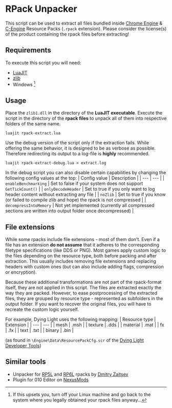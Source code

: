 # RPack Unpacker
This script can be used to extract all files bundled inside [Chrome Engine](https://en.wikipedia.org/wiki/Chrome_Engine) & [C-Engine](https://en.wikipedia.org/wiki/Dying_Light_2) Resource Packs (`.rpack` extension).
Please consider the license(s) of the product containing the rpack files before extracting!


## Requirements
To execute this script you will need:
- [LuaJIT](https://luajit.org/download.html)
- [zlib](https://www.zlib.net/)
- Windows [^1]

[^1]: If this upsets you, turn off your Linux machine and go back to the system where you legally obtained your rpack files anyway...


## Usage
Place the `zlib1.dll` in the directory of the **LuaJIT executable**.
Execute the script in the directory of the **rpack files** to unpack all of them into respective folders of the same name.
```
luajit rpack-extract.lua
```

Use the debug version of the script only if the extraction fails.
While offering the same behavior, it is designed to be as verbose as possible.
Therefore redirecting its output to a log-file is **highly** recommended.
```
luajit rpack-extract-debug.lua > extract.log
```

In the debug script you can also disable certain capabilities by changing the following config values at the top:
| Config value | Description |
| --- | --- |
| `enableBenchmarking` | Set to false if your system does not support `GetTickCount()` |
| `onlyDecodeHeader` | Set to true if you only want to log header content without extracting any file |
| `noZlib` | Set to true if you know (or failed to compile zlib and hope) the rpack is not compressed |
| `decompressIntoMemory` | Not yet implemented (currently all compressed sections are written into output folder once decompressed) |


## File extensions
While some rpacks include file extensions - most of them don't.
Even if a file has an extension **do not assume** that it adheres to the corresponding filetype specifications (like DDS or PNG).
Most games apply custom logic to the files depending on the resource type, both before packing and after extraction.
This usually includes removing file extensions and replacing headers with custom ones (but can also include adding flags, compression or encryption).

Because these additional transformations are not part of the rpack-format itself, they are not applied in this script.
The files are extracted exactly the way they are packed.
However, to ease postprocessing of the extracted files, they are grouped by resource type - represented as subfolders in the output folder.
If you want to recover the original files, you will have to recreate the custom logic yourself.

For example, Dying Light uses the following mapping:
| Resource type | Extension |
| --- | --- |
| mesh | .msh |
| texture | .dds |
| material | .mat |
| fx | .fx |
| text | .txt |
| binary | .bin |

(as found in `\Engine\Data\ResourcePackCfg.scr` of the [Dying Light Developer Tools](https://store.steampowered.com/app/239140/))


## Similar tools
- Unpacker for [RP5L](https://github.com/hhrhhr/rp5l) and [RP6L](https://gist.github.com/hhrhhr/c270fa8dd41abcc08f0cab652164130b) rpacks by [Dmitry Zaitsev](https://github.com/hhrhhr)
- Plugin for 010 Editor on [NexusMods](https://www.nexusmods.com/dyinglight2/mods/583)